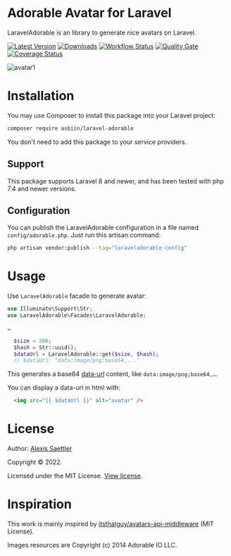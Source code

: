Adorable Avatar for Laravel
============================

LaravelAdorable is an library to generate nice avatars on Laravel.

[![Latest Version](https://img.shields.io/packagist/v/asbiin/laravel-adorable?style=flat-square&label=Latest%20Version)](https://github.com/asbiin/laravel-adorable/releases)
[![Downloads](https://img.shields.io/packagist/dt/asbiin/laravel-adorable?style=flat-square&label=Downloads)](https://packagist.org/packages/asbiin/laravel-adorable)
[![Workflow Status](https://img.shields.io/github/workflow/status/asbiin/laravel-adorable/Unit%20tests?style=flat-square&label=Workflow%20Status)](https://github.com/asbiin/laravel-adorable/actions?query=branch%3Amain)
[![Quality Gate](https://img.shields.io/sonar/quality_gate/asbiin_laravel-adorable?server=https%3A%2F%2Fsonarcloud.io&style=flat-square&label=Quality%20Gate)](https://sonarcloud.io/dashboard?id=asbiin_laravel-adorable)
[![Coverage Status](https://img.shields.io/sonar/coverage/asbiin_laravel-adorable?server=https%3A%2F%2Fsonarcloud.io&style=flat-square&label=Coverage%20Status)](https://sonarcloud.io/dashboard?id=asbiin_laravel-adorable)

![avatar1](https://user-images.githubusercontent.com/25419741/149010870-c8203086-f17c-4549-84c3-f145bda6165d.png)

# Installation

You may use Composer to install this package into your Laravel project:

``` bash
composer require asbiin/laravel-adorable
```

You don't need to add this package to your service providers.

## Support

This package supports Laravel 8 and newer, and has been tested with php 7.4 and newer versions.


## Configuration

You can publish the LaravelAdorable configuration in a file named `config/adorable.php`.
Just run this artisan command:

```sh
php artisan vendor:publish --tag="laraveladorable-config"
```

# Usage

Use `LaravelAdorable` facade to generate avatar:

```php
use Illuminate\Support\Str;
use LaravelAdorable\Facades\LaravelAdorable;

…

  $size = 200;
  $hash = Str::uuid();
  $dataUrl = LaravelAdorable::get($size, $hash);
  // $dataUrl: "data:image/png;base64,..."
```

This generates a base64 [data-url](https://en.wikipedia.org/wiki/Data_URI_scheme) content, like `data:image/png;base64,…`.


You can display a data-url in html with:

```html
  <img src="{{ $dataUrl }}" alt="avatar" />
```


# License

Author: [Alexis Saettler](https://github.com/asbiin)

Copyright © 2022.

Licensed under the MIT License. [View license](/LICENSE.md).

# Inspiration

This work is mainly inspired by [itsthatguy/avatars-api-middleware](https://github.com/itsthatguy/avatars-api-middleware) (MIT License).

Images resources are Copyright (c) 2014 Adorable IO LLC.
